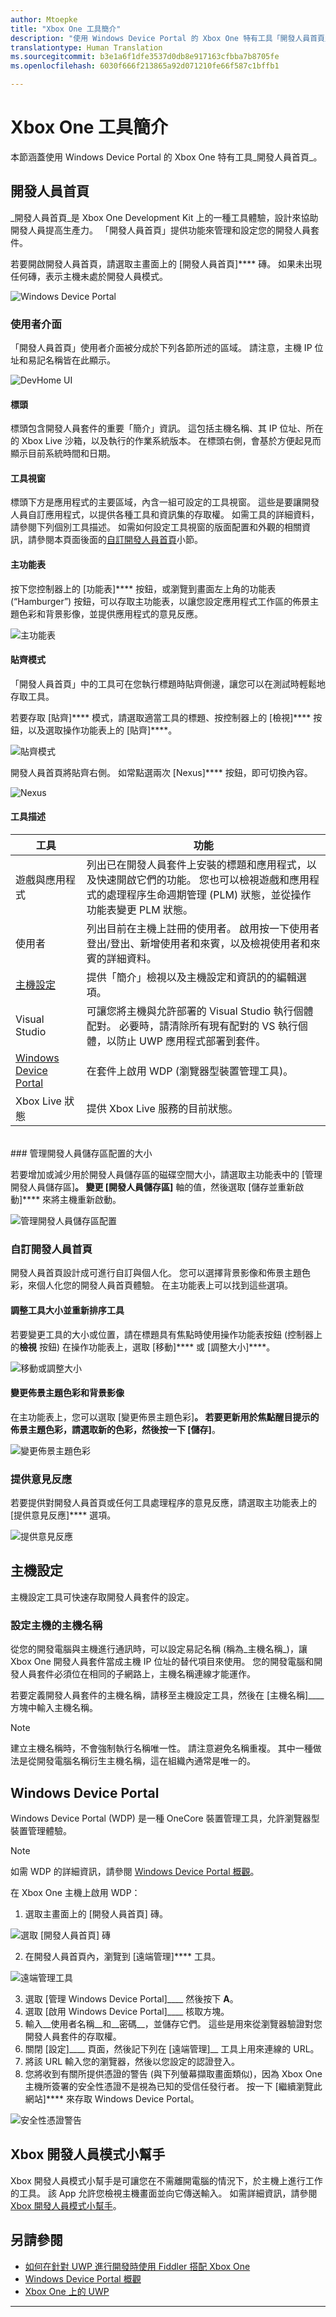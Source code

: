 ```yaml
---
author: Mtoepke
title: "Xbox One 工具簡介"
description: "使用 Windows Device Portal 的 Xbox One 特有工具「開發人員首頁」。"
translationtype: Human Translation
ms.sourcegitcommit: b3e1a6f1dfe3537d0db8e917163cfbba7b8705fe
ms.openlocfilehash: 6030f666f213865a92d071210fe66f587c1bffb1

---
```


# Xbox One 工具簡介

本節涵蓋使用 Windows Device Portal 的 Xbox One 特有工具_開發人員首頁_。

## 開發人員首頁

_開發人員首頁_是 Xbox One Development Kit 上的一種工具體驗，設計來協助開發人員提高生產力。 「開發人員首頁」提供功能來管理和設定您的開發人員套件。

若要開啟開發人員首頁，請選取主畫面上的 [開發人員首頁]**** 磚。 如果未出現任何磚，表示主機未處於開發人員模式。

  ![Windows Device Portal](images/windowsdeviceportal_1.png)

### 使用者介面
「開發人員首頁」使用者介面被分成於下列各節所述的區域。 請注意，主機 IP 位址和易記名稱皆在此顯示。

  ![DevHome UI](images/devhome_ui.png)

#### 標頭
標頭包含開發人員套件的重要「簡介」資訊。 這包括主機名稱、其 IP 位址、所在的 Xbox Live 沙箱，以及執行的作業系統版本。 在標頭右側，會基於方便起見而顯示目前系統時間和日期。

#### 工具視窗
標頭下方是應用程式的主要區域，內含一組可設定的工具視窗。 這些是要讓開發人員自訂應用程式，以提供各種工具和資訊集的存取權。 如需工具的詳細資料，請參閱下列個別工具描述。 如需如何設定工具視窗的版面配置和外觀的相關資訊，請參閱本頁面後面的[自訂開發人員首頁](#customizing-dev-home)小節。

#### 主功能表
按下您控制器上的 [功能表]**** 按鈕，或瀏覽到畫面左上角的功能表 (“Hamburger”) 按鈕，可以存取主功能表，以讓您設定應用程式工作區的佈景主題色彩和背景影像，並提供應用程式的意見反應。

  ![主功能表](images/devhome_mainmenu.png)

#### 貼齊模式
「開發人員首頁」中的工具可在您執行標題時貼齊側邊，讓您可以在測試時輕鬆地存取工具。


若要存取 [貼齊]**** 模式，請選取適當工具的標題、按控制器上的 [檢視]**** 按鈕，以及選取操作功能表上的 [貼齊]****。

  ![貼齊模式](images/devhome_snapmode.png)

開發人員首頁將貼齊右側。 如常點選兩次 [Nexus]**** 按鈕，即可切換內容。

  ![Nexus](images/devhome_nexus.png)

#### 工具描述
| 工具  | 功能 |
|-------|--------------|
| 遊戲與應用程式  | 列出已在開發人員套件上安裝的標題和應用程式，以及快速開啟它們的功能。 您也可以檢視遊戲和應用程式的處理程序生命週期管理 (PLM) 狀態，並從操作功能表變更 PLM 狀態。 |
| 使用者 | 列出目前在主機上註冊的使用者。 啟用按一下使用者登出/登出、新增使用者和來賓，以及檢視使用者和來賓的詳細資料。 |
| [主機設定](#console-settings) | 提供「簡介」檢視以及主機設定和資訊的的編輯選項。 |
| Visual Studio | 可讓您將主機與允許部署的 Visual Studio 執行個體配對。 必要時，請清除所有現有配對的 VS 執行個體，以防止 UWP 應用程式部署到套件。 |
| [Windows Device Portal](#windows-device-portal) | 在套件上啟用 WDP (瀏覽器型裝置管理工具)。 |
| Xbox Live 狀態 | 提供 Xbox Live 服務的目前狀態。 |
<br/>
### 管理開發人員儲存區配置的大小

若要增加或減少用於開發人員儲存區的磁碟空間大小，請選取主功能表中的 [管理開發人員儲存區]****。 變更 [開發人員儲存區]**** 軸的值，然後選取 [儲存並重新啟動]**** 來將主機重新啟動。

  ![管理開發人員儲存區配置](images/devhome_storage.png)

### 自訂開發人員首頁

開發人員首頁設計成可進行自訂與個人化。 您可以選擇背景影像和佈景主題色彩，來個人化您的開發人員首頁體驗。 在主功能表上可以找到這些選項。

#### 調整工具大小並重新排序工具
若要變更工具的大小或位置，請在標題具有焦點時使用操作功能表按鈕 (控制器上的**檢視** 按鈕) 在操作功能表上，選取 [移動]**** 或 [調整大小]****。

  ![移動或調整大小](images/devhome_move.png)

#### 變更佈景主題色彩和背景影像
在主功能表上，您可以選取 [變更佈景主題色彩]****。 若要更新用於焦點醒目提示的佈景主題色彩，請選取新的色彩，然後按一下 [儲存]****。

  ![變更佈景主題色彩](images/devhome_colors.png)

### 提供意見反應
若要提供對開發人員首頁或任何工具處理程序的意見反應，請選取主功能表上的 [提供意見反應]**** 選項。

  ![提供意見反應](images/devhome_feedback.png)

## 主機設定
主機設定工具可快速存取開發人員套件的設定。

### 設定主機的主機名稱
從您的開發電腦與主機進行通訊時，可以設定易記名稱 (稱為_主機名稱_)，讓 Xbox One 開發人員套件當成主機 IP 位址的替代項目來使用。 您的開發電腦和開發人員套件必須位在相同的子網路上，主機名稱連線才能運作。  

若要定義開發人員套件的主機名稱，請移至主機設定工具，然後在 [主機名稱]____ 方塊中輸入主機名稱。  

> [!NOTE]
> 建立主機名稱時，不會強制執行名稱唯一性。 請注意避免名稱重複。 其中一種做法是從開發電腦名稱衍生主機名稱，這在組織內通常是唯一的。

## Windows Device Portal
Windows Device Portal (WDP) 是一種 OneCore 裝置管理工具，允許瀏覽器型裝置管理體驗。

> [!NOTE]
> 如需 WDP 的詳細資訊，請參閱 [Windows Device Portal 概觀](../debug-test-perf/device-portal.md)。

在 Xbox One 主機上啟用 WDP：

1. 選取主畫面上的 [開發人員首頁] 磚。

  ![選取 [開發人員首頁] 磚](images/windowsdeviceportal_1.png)

2. 在開發人員首頁內，瀏覽到 [遠端管理]**** 工具。

  ![遠端管理工具](images/windowsdeviceportal_2.png)

3. 選取 [管理 Windows Device Portal]____ 然後按下 __A__。
4. 選取 [啟用 Windows Device Portal]____ 核取方塊。
5. 輸入__使用者名稱__和__密碼__，並儲存它們。 這些是用來從瀏覽器驗證對您開發人員套件的存取權。
6. 關閉 [設定]____ 頁面，然後記下列在 [遠端管理]__ 工具上用來連線的 URL。
7. 將該 URL 輸入您的瀏覽器，然後以您設定的認證登入。
8. 您將收到有關所提供憑證的警告 (與下列螢幕擷取畫面類似)，因為 Xbox One 主機所簽署的安全性憑證不是視為已知的受信任發行者。 按一下 [繼續瀏覽此網站]**** 來存取 Windows Device Portal。

  ![安全性憑證警告](images/security_cert_warning.jpg)

## Xbox 開發人員模式小幫手
Xbox 開發人員模式小幫手是可讓您在不需離開電腦的情況下，於主機上進行工作的工具。 該 App 允許您檢視主機畫面並向它傳送輸入。 如需詳細資訊，請參閱 [Xbox 開發人員模式小幫手](xbox-dev-mode-companion.md)。

## 另請參閱
- [如何在針對 UWP 進行開發時使用 Fiddler 搭配 Xbox One](uwp-fiddler.md)
- [Windows Device Portal 概觀](../debug-test-perf/device-portal.md)
- [Xbox One 上的 UWP](index.md)


----



<!--HONumber=Sep16_HO1-->


